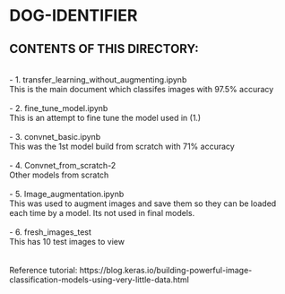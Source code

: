 # DOG-IDENTIFIER

## CONTENTS OF THIS DIRECTORY:
<br>
- 1. transfer_learning_without_augmenting.ipynb
 <br>
<tr>This is the main document which classifes images with 97.5% accuracy
 <br>
 <br>
 - 2. fine_tune_model.ipynb
 <br>
<tr>This is an attempt to fine tune the model used in (1.)
 <br>
 <br>
 - 3. convnet_basic.ipynb 
 <br>
<tr>This was the 1st model build from scratch with 71% accuracy
 <br>
 <br>
 - 4. Convnet_from_scratch-2
 <br>
<tr>Other models from scratch
 <br>
 <br>
 - 5. Image_augmentation.ipynb
 <br>
<tr>This was used to augment images and save them so they can be loaded each time by a model. Its not used in final models.
 <br>
  <br>
 - 6. fresh_images_test
 <br>
<tr>This has 10 test images to view
<br>
<br>
 <br>
Reference tutorial:
https://blog.keras.io/building-powerful-image-classification-models-using-very-little-data.html

